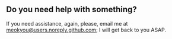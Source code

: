 ## Do you need help with something?

If you need assistance, again, please, email me at meokyou@users.noreply.github.com; I will get back to you ASAP.
